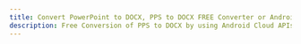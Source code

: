 ---title: Convert PowerPoint to DOCX, PPS to DOCX FREE Converter or Android SDKdescription: Free Conversion of PPS to DOCX by using Android Cloud APIs & SDKs. Also Create, Edit & Render Microsoft Word & OpenOffice documents in the Cloud.---